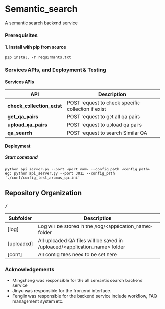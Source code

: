 # Semantic_search

A semantic search backend service

### Prerequisites

#### 1. Install with pip from source

```
pip install -r requirments.txt
```

### Services APIs, and Deployment & Testing

#### Services APIs

| API             | Description                                                  |
| --------------- | ------------------------------------------------------------ |
| **check_collection_exist** | POST request to check specific collection if exist|
| **get_qa_pairs** | POST request to get all qa pairs|
| **upload_qa_pairs** | POST request to upload qa pairs |
| **qa_search** | POST request to search Similar QA|

#### Deployment
##### Start command

```
python api_server.py --port <port_num> --config_path <config_path> 
eg: python api_server.py --port 3011 --config_path './conf/config_test_aramus_qa.ini'
```

## Repository Organization

### `/`

| Subfolder                                                    | Description                                                  |
| ------------------------------------------------------------ | ------------------------------------------------------------ |
| [log] | Log will be stored in the /log/<application_name> folder |
| [uploaded] | All uploaded QA files will be saved in /uploaded/<application_name> folder |
| [conf] | All config files need to be set here |

### Acknowledgements

* Mingsheng was responsible for the all semantic search backend service.
* Jinyu was responsible for the frontend interface.
* Fenglin was responsible for the backend service include workflow, FAQ management system etc.


